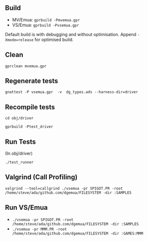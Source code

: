 ## Build
* MV/Emua: `gprbuild -Pmvemua.gpr`
* VS/Emua: `gprbuild -Pvsemua.gpr`

Default build is with debugging and without optimisation.  Append `-Xmode=release` for optimised build.

## Clean
`gprclean mvemua.gpr`

## Regenerate tests
`gnattest -P vsemua.gpr  -v  dg_types.ads --harness-dir=driver`

## Recompile tests
`cd obj/driver`

`gprbuild -Ptest_driver`

## Run Tests
(In obj/driver)

`./test_runner`

## Valgrind (Call Profiling)
`valgrind --tool=callgrind ./vsemua -pr SPIGOT.PR -root /home/steve/ada/github.com/dgemua/FILESYSTEM -dir :SAMPLES`

## Run VS/Emua
* `./vsemua -pr SPIGOT.PR -root /home/steve/ada/github.com/dgemua/FILESYSTEM -dir :SAMPLES`
* `./vsemua -pr MMM.PR -root /home/steve/ada/github.com/dgemua/FILESYSTEM -dir :GAMES:MMM`
